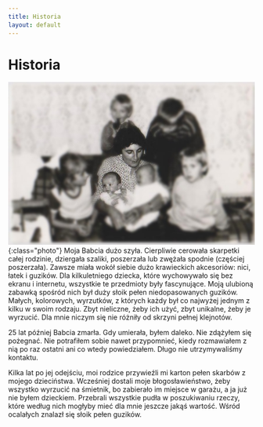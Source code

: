 ```yaml
---
title: Historia
layout: default
---
```


# Historia

![babcia](/img/babcia.jpeg){:class="photo"} Moja Babcia dużo szyła. Cierpliwie cerowała skarpetki całej rodzinie, dziergała szaliki, poszerzała lub zwężała spodnie (częściej poszerzała). Zawsze miała wokół siebie dużo krawieckich akcesoriów: nici, łatek i guzików. Dla kilkuletniego dziecka, które wychowywało się bez ekranu i internetu, wszystkie te przedmioty były fascynujące. Moją ulubioną zabawką spośród nich był duży słoik pełen niedopasowanych guzików. Małych, kolorowych, wyrzutków, z których każdy był co najwyżej jednym z kilku w swoim rodzaju. Zbyt nieliczne, żeby ich użyć, zbyt unikalne, żeby je wyrzucić. Dla mnie niczym się nie różniły od skrzyni pełnej klejnotów.

25 lat później Babcia zmarła. Gdy umierała, byłem daleko. Nie zdążyłem się pożegnać. Nie potrafiłem sobie nawet przypomnieć, kiedy rozmawiałem z nią po raz ostatni ani co wtedy powiedziałem. Długo nie utrzymywaliśmy kontaktu.

Kilka lat po jej odejściu, moi rodzice przywieźli mi karton pełen skarbów z mojego dzieciństwa. Wcześniej dostali moje błogosławieństwo, żeby wszystko wyrzucić na śmietnik, bo zabierało im miejsce w garażu, a ja już nie byłem dzieckiem. Przebrali wszystkie pudła w poszukiwaniu rzeczy, które według nich mogłyby mieć dla mnie jeszcze jakąś wartość. Wśród ocalałych znalazł się słoik pełen guzików.